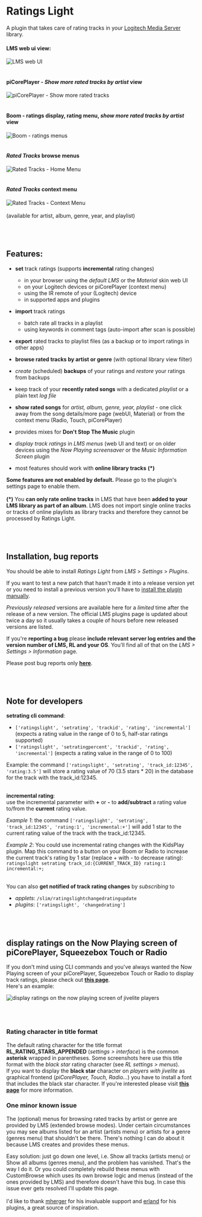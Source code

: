 Ratings Light
====

A plugin that takes care of rating tracks in your [Logitech Media Server](https://github.com/Logitech/slimserver) library.<br>

#### LMS web ui view:
![LMS web UI](screenshots/lms_webui.jpg)
<br><br>
#### piCorePlayer - *Show more rated tracks by artist* view
![piCorePlayer - Show more rated tracks](screenshots/picoreplayer_show_more_rated_tracks.jpg)
<br><br>
#### Boom - ratings display, rating menu, *show more rated tracks by artist* view
![Boom - ratings menus](screenshots/boom.jpg)
<br><br>
#### *Rated Tracks* browse menus
![Rated Tracks - Home Menu](screenshots/ratedtracksmenu.jpg)
<br><br>
#### *Rated Tracks* context menu
![Rated Tracks - Context Menu](screenshots/contextmenu_years.jpg)<br><br>
(available for artist, album, genre, year, and playlist)
<br><br><br><br>

## Features:

* **set** track ratings (supports **incremental** rating changes)
	* in your browser using the *default LMS* or the *Material* skin web UI
	* on your Logitech devices or piCorePlayer (context menu)
	* using the IR remote of your (Logitech) device
	* in supported apps and plugins

* **import** track ratings
	* batch rate all tracks in a playlist
	* using keywords in comment tags (auto-import after scan is possible)

* **export** rated tracks to playlist files (as a backup or to import ratings in other apps)
* **browse rated tracks by artist or genre** (with optional library view filter)
* *create* (scheduled) **backups** of your ratings and *restore* your ratings from backups
* keep track of your **recently rated songs** with a dedicated *playlist* or a plain text *log file*
* **show rated songs** for *artist, album, genre, year, playlist* - one click away from the song details/more page (webUI, Material) or from the context menu (Radio, Touch, piCorePlayer)
* provides mixes for **Don't Stop The Music** plugin
* *display track ratings* in *LMS menus* (web UI and text) or on older devices using the *Now Playing screensaver* or the *Music Information Screen* plugin
* most features should work with **online library tracks** **(*)**

**Some features are not enabled by default.** Please go to the plugin's settings page to enable them.<br><br>
**(*)** You **can only rate online tracks** in LMS that have been **added to your LMS library as part of an album**. LMS does not import single online tracks or tracks of online playlists as library tracks and therefore they cannot be processed by Ratings Light.
<br><br><br><br>

## Installation, bug reports

You should be able to install *Ratings Light* from *LMS* > *Settings* > *Plugins*.

If you want to test a new patch that hasn't made it into a release version yet or you need to install a previous version you'll have to [install the plugin manually](https://github.com/AF-1/sobras/wiki/Manual-installation-of-LMS-plugins).

*Previously released* versions are available here for a *limited* time after the release of a new version. The official LMS plugins page is updated about twice a day so it usually takes a couple of hours before new released versions are listed.


If you're **reporting a bug** please **include relevant server log entries and the version number of LMS, RL and your OS**. You'll find all of that on the *LMS > Settings > Information* page.

Please post bug reports only [**here**](https://forums.slimdevices.com/showthread.php?113344-Announce-Ratings-Light).
<br><br><br><br>


## Note for developers

**setrating cli command**:<br>
* `['ratingslight', 'setrating', 'trackid', 'rating', 'incremental']` (expects a rating value in the range of 0 to 5, half-star ratings supported)
* `['ratingslight', 'setratingpercent', 'trackid', 'rating', 'incremental']` (expects a rating value in the range of 0 to 100)


Example: the command `['ratingslight', 'setrating', 'track_id:12345', 'rating:3.5']` will store a rating value of 70 (3.5 stars * 20) in the database for the track with the track_id:12345.
<br><br>

**incremental rating**:<br>
use the incremental parameter with **+** or **-** to **add/subtract** a rating value to/from the **current** rating value.

*Example 1*: the command `['ratingslight', 'setrating', 'track_id:12345', 'rating:1', 'incremental:+']` will add 1 star to the current rating value of the track with the track_id:12345.

*Example 2*: You could use incremental rating changes with the KidsPlay plugin. Map this command to a button on your Boom or Radio to increase the current track's rating by 1 star (replace + with - to decrease rating):
`ratingslight setrating track_id:{CURRENT_TRACK_ID} rating:1 incremental:+;`
<br><br>

You can also **get notified of track rating changes** by *subscribing* to
* *applets*: `/slim/ratingslightchangedratingupdate`
* *plugins*: `['ratingslight', 'changedrating']`
<br><br><br><br>


## display ratings on the Now Playing screen of piCorePlayer, Squeezebox Touch or Radio

If you don't mind using CLI commands and you've always wanted the Now Playing screen of your piCorePlayer, Squeezebox Touch or Radio to display track ratings, please check out [**this page**](https://github.com/AF-1/sobras/tree/main/lms-nowplaying_screen_with_ratings).<br>
Here's an example:

![display ratings on the now playing screen of jivelite players](screenshots/ratings_jivelite_npscreen.jpg)


<br><br>
### Rating character in title format

The default rating character for the title format **RL_RATING_STARS_APPENDED** (*settings > interface*) is the common **asterisk** wrapped in parentheses. Some screenshots here use this title format with the *black star* rating character (see *RL settings > menus*).<br>
If you want to display the **black star** character on *players with jivelite* as graphical frontend (*piCorePlayer, Touch, Radio...*) you have to install a font that includes the black star character. If you're interested please visit [**this page**](https://github.com/AF-1/sobras/tree/main/lms-jivelite-change-font) for more information.

### One minor known issue

The (optional) menus for browsing rated tracks by artist or genre are provided by LMS (extended browse modes). Under certain circumstances you may see albums listed for an artist (artists menu) or artists for a genre (genres menu) that shouldn't be there. There's nothing I can do about it because LMS creates and provides these menus.

Easy solution: just go down one level, i.e. Show all tracks (artists menu) or Show all albums (genres menu), and the problem has vanished. That's the way I do it.
Or you could completely rebuild these menus with CustomBrowse which uses its own browse logic and menus (instead of the ones provided by LMS) and therefore doesn't have this bug.
In case this issue ever gets resolved I'll update this page.
<br><br>
I'd like to thank [mherger](https://github.com/mherger) for his invaluable support and [erland](https://github.com/erland) for his plugins, a great source of inspiration.